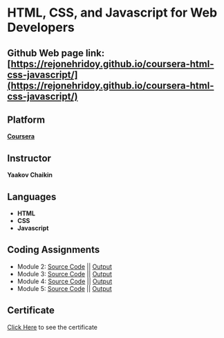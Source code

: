 # HTML, CSS, and Javascript for Web Developers

## Github Web page link: [https://rejonehridoy.github.io/coursera-html-css-javascript/](https://rejonehridoy.github.io/coursera-html-css-javascript/)

## Platform
**[Coursera](https://www.coursera.org/learn/html-css-javascript-for-web-developers/home/welcome)**

## Instructor
**Yaakov Chaikin**
	
## Languages
* **HTML**
* **CSS**
* **Javascript**
	

## Coding Assignments
* Module 2: [Source Code](https://github.com/rejonehridoy/coursera-html-css-javascript/tree/main/module2-solution) || [Output](https://rejonehridoy.github.io/coursera-html-css-javascript/module2-solution/)
* Module 3: [Source Code](https://github.com/rejonehridoy/coursera-html-css-javascript/tree/main/module3-solution) || [Output](https://rejonehridoy.github.io/coursera-html-css-javascript/module3-solution/)
* Module 4: [Source Code](https://github.com/rejonehridoy/coursera-html-css-javascript/tree/main/module4-solution) || [Output](https://rejonehridoy.github.io/coursera-html-css-javascript/module4-solution/)
* Module 5: [Source Code](https://github.com/rejonehridoy/coursera-html-css-javascript/tree/main/module5-solution) || [Output](https://rejonehridoy.github.io/coursera-html-css-javascript/module5-solution/)


## Certificate
[Click Here](https://coursera.org/share/f016717b8f420edcca1b2f1fc4986cf0) to see the certificate
